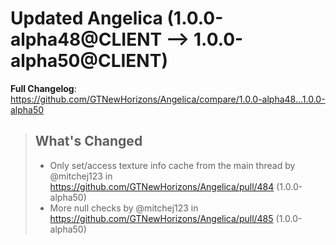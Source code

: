 # Updated Angelica (1.0.0-alpha48@CLIENT --> 1.0.0-alpha50@CLIENT)
**Full Changelog**: https://github.com/GTNewHorizons/Angelica/compare/1.0.0-alpha48...1.0.0-alpha50
>## What's Changed
> * Only set/access texture info cache from the main thread by @mitchej123 in https://github.com/GTNewHorizons/Angelica/pull/484 (1.0.0-alpha50)
> * More null checks by @mitchej123 in https://github.com/GTNewHorizons/Angelica/pull/485 (1.0.0-alpha50)
>

